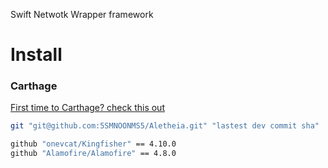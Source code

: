 
Swift Netwotk Wrapper framework

# Install 

### Carthage

[ First time to Carthage? check this out](https://github.com/Carthage/Carthage)

```bash
git "git@github.com:5SMNOONMS5/Aletheia.git" "lastest dev commit sha"

github "onevcat/Kingfisher" == 4.10.0
github "Alamofire/Alamofire" == 4.8.0
```
